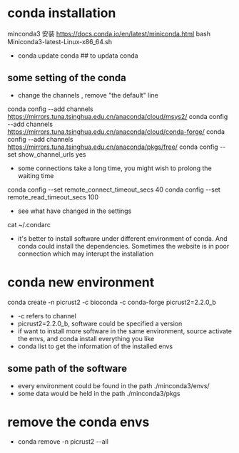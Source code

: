 # conda installation
minconda3 安装
https://docs.conda.io/en/latest/miniconda.html
bash Miniconda3-latest-Linux-x86_64.sh
+ conda update conda ## to updata conda 

## some setting of the conda
+ change the channels , remove "the default"  line

conda config --add channels https://mirrors.tuna.tsinghua.edu.cn/anaconda/cloud/msys2/
conda config --add channels https://mirrors.tuna.tsinghua.edu.cn/anaconda/cloud/conda-forge/
conda config --add channels https://mirrors.tuna.tsinghua.edu.cn/anaconda/pkgs/free/
conda config --set show_channel_urls yes
+ some connections take a long time, you might wish to prolong the waiting time

conda config --set remote_connect_timeout_secs 40
conda config --set remote_read_timeout_secs 100
+ see what have changed in the settings

cat ~/.condarc



- it's better to install software under different environment of conda. And conda could install the dependencies. Sometimes the website is in poor connection which may interupt the installation

# conda new environment
conda create -n picrust2 -c bioconda -c conda-forge picrust2=2.2.0_b
+ -c refers to channel
+ picrust2=2.2.0_b, software could be specified a version
+ if want to install more software in the same environment, source activate the envs, and conda install everything you like 
+ conda list    to get the information of the installed envs

## some path of the software 
+ every environment could be found in the path ./minconda3/envs/
+ some data would be held in the path ./minconda3/pkgs

# remove the conda envs
+ conda remove -n picrust2 --all




